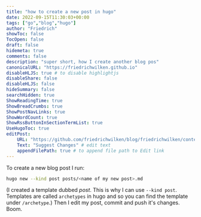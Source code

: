 ```yaml
---
title: "how to create a new post in hugo"
date: 2022-09-15T11:30:03+00:00
tags: ["go","blog","hugo"]
author: "Friedrich"
showToc: false
TocOpen: false
draft: false
hidemeta: true
comments: false
description: "super short, how I create another blog pos"
canonicalURL: "https://friedrichwilken.github.io"
disableHLJS: true # to disable highlightjs
disableShare: false
disableHLJS: false
hideSummary: false
searchHidden: true
ShowReadingTime: true
ShowBreadCrumbs: true
ShowPostNavLinks: true
ShowWordCount: true
ShowRssButtonInSectionTermList: true
UseHugoToc: true
editPost:
    URL: "https://github.com/friedrichwilken/blog/friedrichwilken/content"
    Text: "Suggest Changes" # edit text
    appendFilePath: true # to append file path to Edit link
---
```

To create a new blog post I run:
```bash
hugo new --kind post posts/<name of my new post>.md
```
(I created a template dubbed *post*. This is why I can use `--kind post`. Templates are called `archetypes` in hugo and so you can find the template under `/archetype`.)
Then I edit my post, commit and push it's changes. Boom.
